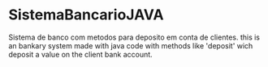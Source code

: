 # SistemaBancarioJAVA
Sistema de banco com metodos para deposito em conta de clientes.
this is an bankary system made with java code with methods like 'deposit' wich deposit a value on the client bank account.
